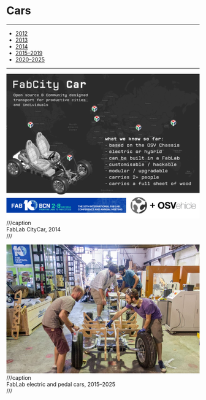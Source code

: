 # Cars

---

- [2012](http://www.vehicledesignsummit.org/vehicles/)
- [2013](https://due.mit.edu/video/player/946)
- [2014](http://tinyurl.com/lz2nz97)
- [2015–2019](https://www.osvehicle.com/fablab-fabcar/)
- [2020–2025](https://www.openmotors.co/projects/fablab-fabcar/)

---

![](FabCityCar1P.png)
///caption  
FabLab CityCar, 2014  
///

![](car.jpg)
///caption  
FabLab electric and pedal cars, 2015–2025  
///
